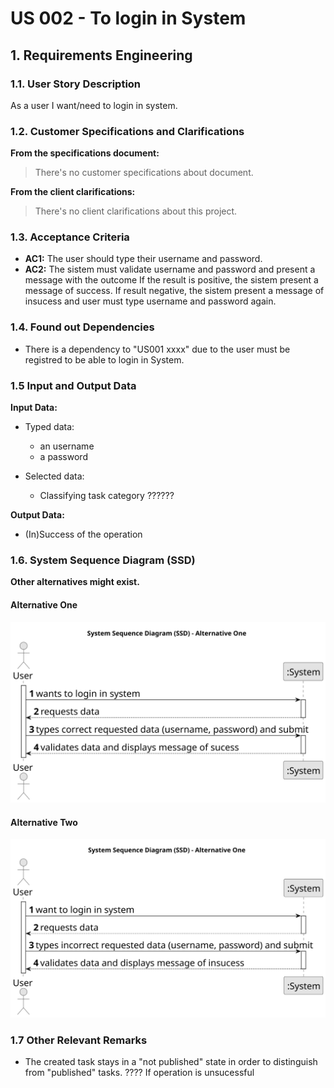 # US 002 - To login in System

## 1. Requirements Engineering


### 1.1. User Story Description


As a user I want/need to login in system.



### 1.2. Customer Specifications and Clarifications 


**From the specifications document:**

>	There's no customer specifications about document.


**From the client clarifications:**

> There's no client clarifications about this project.


### 1.3. Acceptance Criteria


* **AC1:** The user should type their username and password.
* **AC2:** The sistem must validate username and password and present a message with the outcome 
	If the result is positive, the sistem present a message of success. 
	If result negative, the sistem present a message of insucess and user must type username and password again.


### 1.4. Found out Dependencies


* There is a dependency to "US001 xxxx" due to the user must be registred to be able to login in System.


### 1.5 Input and Output Data


**Input Data:**

* Typed data:
	* an username 
	* a password
	
* Selected data:
	* Classifying task category ??????


**Output Data:**

* (In)Success of the operation

### 1.6. System Sequence Diagram (SSD)

**Other alternatives might exist.**

#### Alternative One

![System Sequence Diagram - Alternative One](svg/us002-system-sequence-diagram-alternative-one.svg)

#### Alternative Two

![System Sequence Diagram - Alternative Two](svg/us002-system-sequence-diagram-alternative-two.svg)

### 1.7 Other Relevant Remarks

* The created task stays in a "not published" state in order to distinguish from "published" tasks. ????
If operation is unsucessful